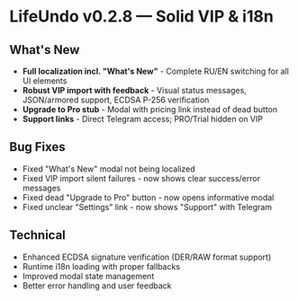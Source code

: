 # LifeUndo v0.2.8 — Solid VIP & i18n

## What's New
- **Full localization incl. "What's New"** - Complete RU/EN switching for all UI elements
- **Robust VIP import with feedback** - Visual status messages, JSON/armored support, ECDSA P-256 verification
- **Upgrade to Pro stub** - Modal with pricing link instead of dead button
- **Support links** - Direct Telegram access; PRO/Trial hidden on VIP

## Bug Fixes
- Fixed "What's New" modal not being localized
- Fixed VIP import silent failures - now shows clear success/error messages
- Fixed dead "Upgrade to Pro" button - now opens informative modal
- Fixed unclear "Settings" link - now shows "Support" with Telegram

## Technical
- Enhanced ECDSA signature verification (DER/RAW format support)
- Runtime i18n loading with proper fallbacks
- Improved modal state management
- Better error handling and user feedback































